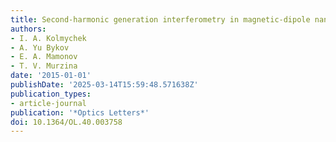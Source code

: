 ```yaml
---
title: Second-harmonic generation interferometry in magnetic-dipole nanostructures
authors:
- I. A. Kolmychek
- A. Yu Bykov
- E. A. Mamonov
- T. V. Murzina
date: '2015-01-01'
publishDate: '2025-03-14T15:59:48.571638Z'
publication_types:
- article-journal
publication: '*Optics Letters*'
doi: 10.1364/OL.40.003758
---
```

